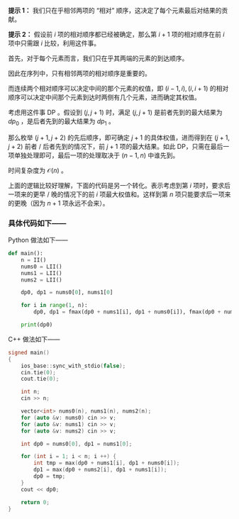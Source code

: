 **提示 1：** 我们只在乎相邻两项的 “相对” 顺序，这决定了每个元素最后对结果的贡献。

**提示 2：** 假设前 $i$ 项的相对顺序都已经被确定，那么第 $i+1$ 项的相对顺序在前 $i$ 项中只需跟 $i$ 比较，利用这件事。

首先，对于每个元素而言，我们只在乎其两端的元素的到达顺序。

因此在序列中，只有相邻两项的相对顺序是重要的。

而连续两个相对顺序可以决定中间的那个元素的权值，即 $(i-1,i),(i,i+1)$ 的相对顺序可以决定中间那个元素到达时两侧有几个元素，进而确定其权值。

考虑用这件事 DP 。假设到 $(j, j+1)$ 时，满足 $(j, j+1)$ 是前者先到的最大结果为 $dp_0$ ，是后者先到的最大结果为 $dp_1$ 。

那么枚举 $(j+1,j+2)$ 的先后顺序，即可确定 $j+1$ 的具体权值，进而得到在 $(j+1,j+2)$ 前者 / 后者先到的情况下，前 $j+1$ 项的最大结果。如此 DP，只需在最后一项单独处理即可，最后一项的处理取决于 $(n-1,n)$ 中谁先到。

时间复杂度为 $\mathcal{O}(n)$ 。

上面的逻辑比较好理解，下面的代码是另一个转化。表示考虑到第 $i$ 项时，要求后一项来的更早 / 晚的情况下的前 $i$ 项最大权值和。这样到第 $n$ 项只能要求后一项来的更晚（因为 $n+1$ 项永远不会来）。

### 具体代码如下——

Python 做法如下——

```Python []
def main():
    n = II()
    nums0 = LII()
    nums1 = LII()
    nums2 = LII()

    dp0, dp1 = nums0[0], nums1[0]

    for i in range(1, n):
        dp0, dp1 = fmax(dp0 + nums1[i], dp1 + nums0[i]), fmax(dp0 + nums2[i], dp1 + nums1[i])

    print(dp0)
```

C++ 做法如下——

```cpp []
signed main()
{
    ios_base::sync_with_stdio(false);
    cin.tie(0);
    cout.tie(0);

    int n;
    cin >> n;

    vector<int> nums0(n), nums1(n), nums2(n);
    for (auto &v: nums0) cin >> v;
    for (auto &v: nums1) cin >> v;
    for (auto &v: nums2) cin >> v;

    int dp0 = nums0[0], dp1 = nums1[0];

    for (int i = 1; i < n; i ++) {
        int tmp = max(dp0 + nums1[i], dp1 + nums0[i]);
        dp1 = max(dp0 + nums2[i], dp1 + nums1[i]);
        dp0 = tmp;
    }
    cout << dp0;

    return 0;
}
``` 
